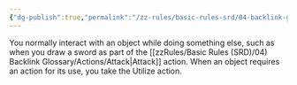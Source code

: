 ```yaml
---
{"dg-publish":true,"permalink":"/zz-rules/basic-rules-srd/04-backlink-glossary/actions/utilize/","tags":["action"]}
---
```


You normally interact with an object while doing something else, such as when you draw a sword as part of the [[zzRules/Basic Rules (SRD)/04) Backlink Glossary/Actions/Attack\|Attack]] action. When an object requires an action for its use, you take the Utilize action.